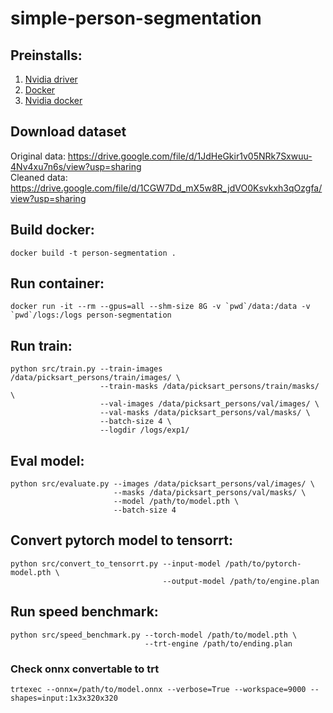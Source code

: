 # simple-person-segmentation

## Preinstalls:

1. [Nvidia driver](https://www.nvidia.ru/Download/index.aspx?lang=ru)
2. [Docker](https://docs.docker.com/engine/install/)
3. [Nvidia docker](https://github.com/NVIDIA/nvidia-docker/wiki/Installation-(Native-GPU-Support))

## Download dataset

Original data:  https://drive.google.com/file/d/1JdHeGkir1v05NRk7Sxwuu-4Nv4xu7n6s/view?usp=sharing    
Cleaned data:  https://drive.google.com/file/d/1CGW7Dd_mX5w8R_jdVO0Ksvkxh3qOzgfa/view?usp=sharing    

## Build docker:
```
docker build -t person-segmentation .
```

## Run container:
```
docker run -it --rm --gpus=all --shm-size 8G -v `pwd`/data:/data -v `pwd`/logs:/logs person-segmentation
```

## Run train:
```
python src/train.py --train-images /data/picksart_persons/train/images/ \
                    --train-masks /data/picksart_persons/train/masks/ \
                    --val-images /data/picksart_persons/val/images/ \
                    --val-masks /data/picksart_persons/val/masks/ \
                    --batch-size 4 \
                    --logdir /logs/exp1/
```

## Eval model:
```
python src/evaluate.py --images /data/picksart_persons/val/images/ \
                       --masks /data/picksart_persons/val/masks/ \
                       --model /path/to/model.pth \
                       --batch-size 4
```

## Convert pytorch model to tensorrt:
```
python src/convert_to_tensorrt.py --input-model /path/to/pytorch-model.pth \
                                  --output-model /path/to/engine.plan
```

## Run speed benchmark:
```
python src/speed_benchmark.py --torch-model /path/to/model.pth \
                              --trt-engine /path/to/ending.plan
```

### Check onnx convertable to trt
```
trtexec --onnx=/path/to/model.onnx --verbose=True --workspace=9000 --shapes=input:1x3x320x320
```
